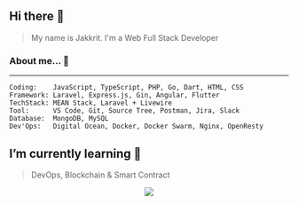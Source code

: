 ## Hi there 👋
> My name is Jakkrit. I'm a Web Full Stack Developer

### About me... 💬 
___
``` 
Coding:    JavaScript, TypeScript, PHP, Go, Dart, HTML, CSS
Framework: Laravel, Express.js, Gin, Angular, Flutter
TechStack: MEAN Stack, Laravel + Livewire
Tool:      VS Code, Git, Source Tree, Postman, Jira, Slack
Database:  MongoDB, MySQL
Dev'Ops:   Digital Ocean, Docker, Docker Swarm, Nginx, OpenResty
```

## I’m currently learning 🌱
> DevOps, Blockchain & Smart Contract

<p align="center">
  <a href="https://hits.seeyoufarm.com"><img src="https://hits.seeyoufarm.com/api/count/incr/badge.svg?url=https%3A%2F%2Fgithub.com%2Fjakkrit-puts&count_bg=%2379C83D&title_bg=%23555555&icon=&icon_color=%23E7E7E7&title=hits&edge_flat=false"/></a>
</p>

<!--
**jakkrit-puts/jakkrit-puts** is a ✨ _special_ ✨ repository because its `README.md` (this file) appears on your GitHub profile.

Here are some ideas to get you started:

- 🔭 I’m currently working on ...
- 🌱 I’m currently learning ...
- 👯 I’m looking to collaborate on ...
- 🤔 I’m looking for help with ...
- 💬 Ask me about ...
- 📫 How to reach me: ...
- 😄 Pronouns: ...
- ⚡ Fun fact: ...
-->

